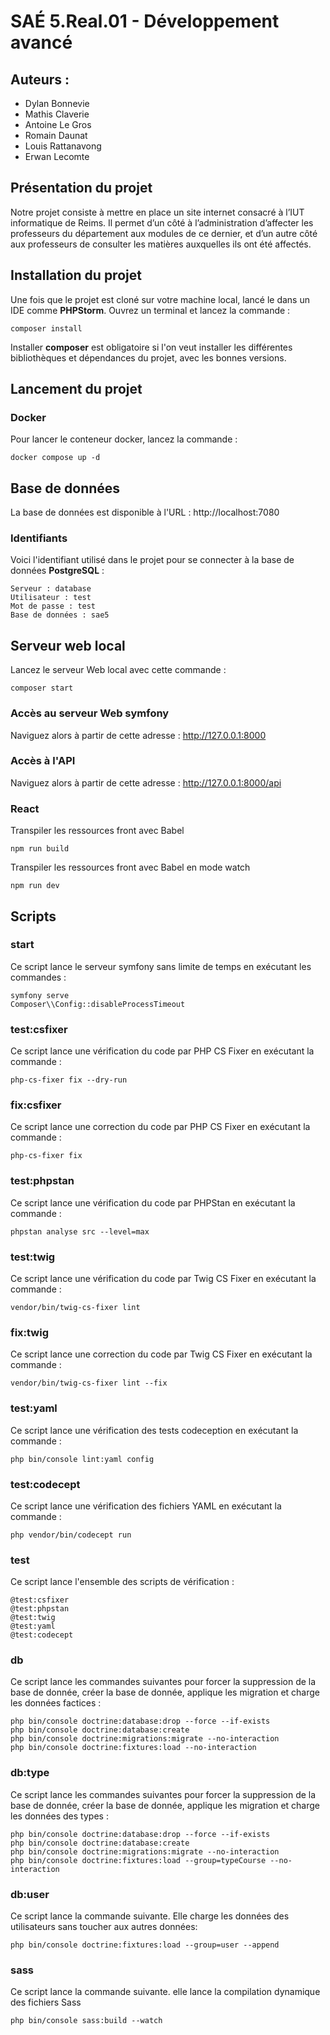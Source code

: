 # SAÉ 5.Real.01 - Développement avancé

## Auteurs : 
- Dylan Bonnevie
- Mathis Claverie
- Antoine Le Gros
- Romain Daunat
- Louis Rattanavong
- Erwan Lecomte

## Présentation du projet

Notre projet consiste à mettre en place un site internet consacré à l’IUT informatique de Reims.
Il permet d’un côté à l’administration d’affecter les professeurs du département aux modules de ce dernier, et d’un autre côté aux professeurs de consulter les matières auxquelles ils ont été affectés.

## Installation du projet

Une fois que le projet est cloné sur votre machine local, lancé le dans un IDE comme __PHPStorm__.
Ouvrez un terminal et lancez la commande :
```shell
composer install
```
Installer __composer__ est obligatoire si l'on veut installer les différentes bibliothèques et dépendances du projet, avec les bonnes versions.

## Lancement du projet
### Docker
Pour lancer le conteneur docker, lancez la commande :
```shell
docker compose up -d
```

## Base de données

La base de données est disponible à l'URL : http://localhost:7080

### Identifiants
Voici l'identifiant utilisé dans le projet pour se connecter à la base de données __PostgreSQL__ :
```
Serveur : database
Utilisateur : test
Mot de passe : test
Base de données : sae5
```

## Serveur web local

Lancez le serveur Web local avec cette commande :
```shell
composer start
```
### Accès au serveur Web symfony

Naviguez alors à partir de cette adresse : <http://127.0.0.1:8000>

### Accès à l'API

Naviguez alors à partir de cette adresse : <http://127.0.0.1:8000/api>

### React
Transpiler les ressources front avec Babel
```shell
npm run build
```

Transpiler les ressources front avec Babel en mode watch
```shell
npm run dev
```

## Scripts
### start
Ce script lance le serveur symfony sans limite de temps en exécutant les commandes :
```shell
symfony serve
Composer\\Config::disableProcessTimeout
```
### test:csfixer
Ce script lance une vérification du code par PHP CS Fixer en exécutant la commande :
```shell
php-cs-fixer fix --dry-run
```
### fix:csfixer
Ce script lance une correction du code par PHP CS Fixer en exécutant la commande :
```shell
php-cs-fixer fix
```
### test:phpstan
Ce script lance une vérification du code par PHPStan en exécutant la commande :
```shell
phpstan analyse src --level=max
```
### test:twig
Ce script lance une vérification du code par Twig CS Fixer en exécutant la commande :
```shell
vendor/bin/twig-cs-fixer lint
```
### fix:twig
Ce script lance une correction du code par Twig CS Fixer en exécutant la commande :
```shell
vendor/bin/twig-cs-fixer lint --fix
```
### test:yaml
Ce script lance une vérification des tests codeception en exécutant la commande :
```shell
php bin/console lint:yaml config
```

### test:codecept
Ce script lance une vérification des fichiers YAML en exécutant la commande :
```shell
php vendor/bin/codecept run
```

### test
Ce script lance l'ensemble des scripts de vérification :
```shell
@test:csfixer
@test:phpstan
@test:twig
@test:yaml
@test:codecept
```
### db
Ce script lance les commandes suivantes pour forcer la suppression de la base de donnée, créer la base de donnée, applique les migration et charge les données factices :
```shell
php bin/console doctrine:database:drop --force --if-exists
php bin/console doctrine:database:create
php bin/console doctrine:migrations:migrate --no-interaction
php bin/console doctrine:fixtures:load --no-interaction
```

### db:type
Ce script lance les commandes suivantes pour forcer la suppression de la base de donnée, créer la base de donnée, applique les migration et charge les données des types :
```shell
php bin/console doctrine:database:drop --force --if-exists
php bin/console doctrine:database:create
php bin/console doctrine:migrations:migrate --no-interaction
php bin/console doctrine:fixtures:load --group=typeCourse --no-interaction
```

### db:user
Ce script lance la commande suivante. Elle charge les données des utilisateurs sans toucher aux autres données:
```shell
php bin/console doctrine:fixtures:load --group=user --append
```

### sass
Ce script lance la commande suivante.  elle lance la compilation dynamique des fichiers Sass
```shell
php bin/console sass:build --watch
```
